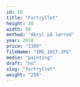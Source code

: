 ```yaml
---
id: 16
title: "Fortryllet"
height: 30
width: 50
method: "Akryl på lærred"
year: 2018
price: "2300"
fileName: "IMG_1817.JPG"
medie: "painting"
draft: "no"
slug: "fortryllet"
weight: "250"
---
```

